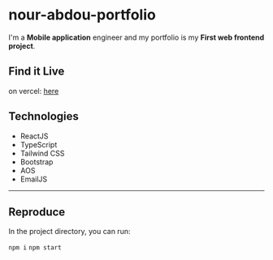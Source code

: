# nour-abdou-portfolio

I'm a **Mobile application** engineer
and my portfolio is my **First web frontend project**.

## Find it Live
on vercel: [here](https://nour-abdou-portfolio.vercel.app/#hire)

## Technologies
- ReactJS
- TypeScript
- Tailwind CSS
- Bootstrap
- AOS
- EmailJS

---
## Reproduce

In the project directory, you can run:

`npm i` 
`npm start`


